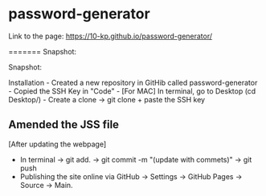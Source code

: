 # password-generator
Link to the page: https://10-kp.github.io/password-generator/


======= Snapshot: 

Snapshot: ![]()

Installation - Created a new repository in GitHib called password-generator - Copied the SSH Key in "Code" - [For MAC] In terminal, go to Desktop (cd Desktop/) - Create a clone -> git clone + paste the SSH key

Amended the JSS file
- 

[After updating the webpage]
- In terminal -> git add. -> git commit -m "(update with commets)" -> git push
- Publishing the site online via GitHub -> Settings -> GitHub Pages -> Source -> Main. 
